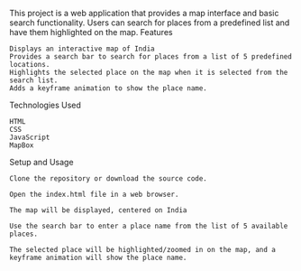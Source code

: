 This project is a web application that provides a map interface and basic search functionality. Users can search for places from a predefined list and have them highlighted on the map.
Features

    Displays an interactive map of India
    Provides a search bar to search for places from a list of 5 predefined locations.
    Highlights the selected place on the map when it is selected from the search list.
    Adds a keyframe animation to show the place name.

Technologies Used

    HTML
    CSS
    JavaScript
    MapBox
Setup and Usage

    Clone the repository or download the source code.

    Open the index.html file in a web browser.

    The map will be displayed, centered on India

    Use the search bar to enter a place name from the list of 5 available places.

    The selected place will be highlighted/zoomed in on the map, and a keyframe animation will show the place name.
